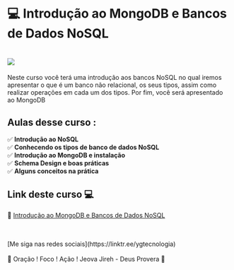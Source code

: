 # 💻   Introdução ao MongoDB e Bancos de Dados NoSQL

<h1>
   <img src="https://i.ibb.co/jb6LDtH/19C8AD26.jpg" border="0">
</h1>

Neste curso você terá uma introdução aos bancos NoSQL no qual iremos apresentar o que é um banco não relacional, os seus tipos, assim como realizar operações em cada um dos tipos. Por fim, você será apresentado ao MongoDB

## Aulas desse curso :
✅ **Introdução ao NoSQL**<br>
✅ **Conhecendo os tipos de banco de dados NoSQL**<br>
✅ **Introdução ao MongoDB e instalação**<br>
✅ **Schema Design e boas práticas**<br>
✅ **Alguns conceitos na prática**<br>


## Link deste curso  💻

 🎯 <a href="https://digitalinnovation.one/cursos/introducao-ao-mongodb-e-bancos-de-dados-nosql?ref=certificate/19C8AD26" target="_blank">Introdução ao MongoDB e Bancos de Dados NoSQL</a>

<br>
<br>
[Me siga nas redes sociais](https://linktr.ee/ygtecnologia)
<br>
<br> 
🙏 Oração ! Foco ! Ação ! Jeova Jireh - Deus Provera 🙏  

